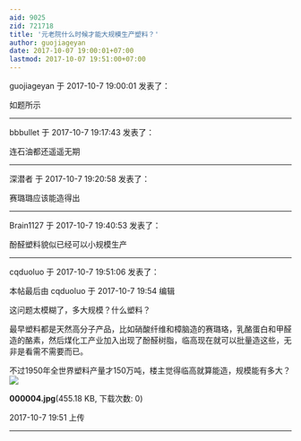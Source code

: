 ```yaml
---
aid: 9025
zid: 721718
title: '元老院什么时候才能大规模生产塑料？'
author: guojiageyan
date: 2017-10-07 19:00:01+07:00
lastmod: 2017-10-07 19:51:00+07:00
---
```


guojiageyan 于 2017-10-7 19:00:01 发表了：

如题所示

---------

bbbullet 于 2017-10-7 19:17:43 发表了：

连石油都还遥遥无期

---------

深潜者 于 2017-10-7 19:20:58 发表了：

赛璐璐应该能造得出

---------

Brain1127 于 2017-10-7 19:40:53 发表了：

酚醛塑料貌似已经可以小规模生产

---------

cqduoluo 于 2017-10-7 19:51:06 发表了：

本帖最后由 cqduoluo 于 2017-10-7 19:54 编辑 

这问题太模糊了，多大规模？什么塑料？

最早塑料都是天然高分子产品，比如硝酸纤维和樟脑造的赛璐珞，乳酪蛋白和甲醛造的酪素，然后煤化工产业加入出现了酚醛树脂，临高现在就可以批量造这些，无非是看需不需要而已。

不过1950年全世界塑料产量才150万吨，楼主觉得临高就算能造，规模能有多大？![](https://cdn.jsdelivr.net/gh/lzjluzijie/beichao@main/static/img/195103h1yzeaowbnb1bhuf.jpg)



**000004.jpg**(455.18 KB, 下载次数: 0)



2017-10-7 19:51 上传

---------


